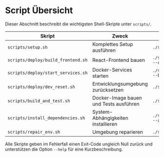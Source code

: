 # Script Übersicht

Dieser Abschnitt beschreibt die wichtigsten Shell-Skripte unter `scripts/`.

| Skript | Zweck | Beispiel |
|---|---|---|
| `scripts/setup.sh` | Komplettes Setup ausführen | `./scripts/setup.sh` |
| `scripts/deploy/build_frontend.sh` | React-Frontend bauen | `./scripts/deploy/build_frontend.sh --clean` |
| `scripts/deploy/start_services.sh` | Docker-Services starten | `./scripts/deploy/start_services.sh --build` |
| `scripts/deploy/dev_reset.sh` | Entwicklungsumgebung zurücksetzen | `./scripts/deploy/dev_reset.sh` |
| `scripts/build_and_test.sh` | Docker-Image bauen und Tests ausführen | `./scripts/build_and_test.sh` |
| `scripts/install_dependencies.sh` | System-Abhängigkeiten installieren | `./scripts/install_dependencies.sh --auto-install` |
| `scripts/repair_env.sh` | Umgebung reparieren | `./scripts/repair_env.sh` |

Alle Skripte geben im Fehlerfall einen Exit-Code ungleich Null zurück und unterstützen die Option `--help` für eine Kurzbeschreibung.

